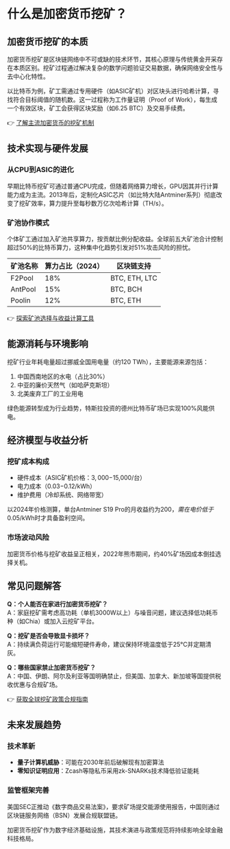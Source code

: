 # 什么是加密货币挖矿？  

## 加密货币挖矿的本质  

加密货币挖矿是区块链网络中不可或缺的技术环节，其核心原理与传统黄金开采存在本质区别。挖矿过程通过解决复杂的数学问题验证交易数据，确保网络安全性与去中心化特性。  

以比特币为例，矿工需通过专用硬件（如ASIC矿机）对区块头进行哈希计算，寻找符合目标阈值的随机数。这一过程称为工作量证明（Proof of Work），每生成一个有效区块，矿工会获得区块奖励（如6.25 BTC）及交易手续费。  

👉 [了解主流加密货币的挖矿机制](https://bit.ly/okx_welcome)  

## 技术实现与硬件发展  

### 从CPU到ASIC的进化  
早期比特币挖矿可通过普通CPU完成，但随着网络算力增长，GPU因其并行计算能力成为主流。2013年后，定制化ASIC芯片（如比特大陆Antminer系列）彻底改变了挖矿效率，算力提升至每秒数万亿次哈希计算（TH/s）。  

### 矿池协作模式  
个体矿工通过加入矿池共享算力，按贡献比例分配收益。全球前五大矿池合计控制超过50%的比特币算力，这种集中化趋势引发对51%攻击风险的担忧。  

| 矿池名称       | 算力占比（2024） | 区块链支持       |  
|----------------|------------------|------------------|  
| F2Pool         | 18%              | BTC, ETH, LTC    |  
| AntPool        | 15%              | BTC, BCH         |  
| Poolin         | 12%              | BTC, ETH         |  

👉 [探索矿池选择与收益计算工具](https://bit.ly/okx_welcome)  

## 能源消耗与环境影响  

挖矿行业年耗电量超过挪威全国用电量（约120 TWh），主要能源来源包括：  
1. 中国西南地区的水电（占比30%）  
2. 中亚的廉价天然气（如哈萨克斯坦）  
3. 北美废弃工厂的工业用电  

绿色能源转型成为行业趋势，特斯拉投资的德州比特币矿场已实现100%风能供电。  

## 经济模型与收益分析  

### 挖矿成本构成  
- 硬件成本（ASIC矿机价格：$3,000-$15,000/台）  
- 电力成本（$0.03-$0.12/kWh）  
- 维护费用（冷却系统、网络带宽）  

以2024年价格测算，单台Antminer S19 Pro的月收益约为$200，需在电价低于$0.05/kWh时才具备盈利空间。  

### 市场波动风险  
加密货币价格与挖矿收益呈正相关，2022年熊市期间，约40%矿场因成本倒挂选择关机。  

## 常见问题解答  

**Q：个人能否在家进行加密货币挖矿？**  
A：家庭挖矿需考虑高功耗（单机3000W以上）与噪音问题，建议选择低功耗币种（如Chia）或加入云挖矿平台。  

**Q：挖矿是否会导致显卡损坏？**  
A：持续满负荷运行可能缩短硬件寿命，建议保持环境温度低于25°C并定期清灰。  

**Q：哪些国家禁止加密货币挖矿？**  
A：中国、伊朗、阿尔及利亚等国明确禁止，但美国、加拿大、新加坡等国提供税收优惠与合规矿场。  

👉 [获取全球挖矿政策合规指南](https://bit.ly/okx_welcome)  

## 未来发展趋势  

### 技术革新  
- **量子计算机威胁**：可能在2030年前后破解现有加密算法  
- **零知识证明应用**：Zcash等隐私币采用zk-SNARKs技术降低验证能耗  

### 监管框架完善  
美国SEC正推动《数字商品交易法案》，要求矿场提交能源使用报告，中国则通过区块链服务网络（BSN）发展合规联盟链。  

加密货币挖矿作为数字经济基础设施，其技术演进与政策规范将持续影响全球金融科技格局。